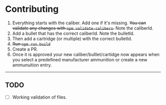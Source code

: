 # Contributing

1. Everything starts with the caliber. Add one if it's missing. ~~You can validate any changes with `npm validate-calibers`.~~ Note the caliberId.
2. Add a bullet that has the correct caliberId. Note the bulletId.
3. Then add a cartridge (or multiple) with the correct bulletId.
4. ~~Run `npm run build`~~
5. Create a PR.
6. Once it is approved your new caliber/bulllet/cartidge now appears when you select a predefined manufacturer ammunition or create a new ammunuition entry.

---

## TODO

- [ ] Working validation of files.
